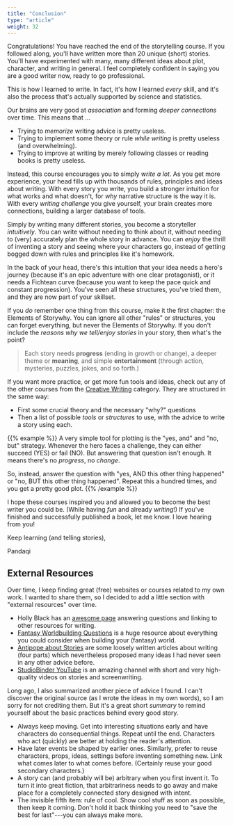```yaml
---
title: "Conclusion"
type: "article"
weight: 32
---
```


Congratulations! You have reached the end of the storytelling course. If you followed along, you'll have written more than 20 unique (short) stories. You'll have experimented with many, many different ideas about plot, character, and writing in general. I feel completely confident in saying you are a good writer now, ready to go professional.

This is how I learned to write. In fact, it's how I learned _every_ skill, and it's also the process that's actually supported by science and statistics.

Our brains are very good at _association_ and forming _deeper connections_ over time. This means that ...

* Trying to _memorize_ writing advice is pretty useless.
* Trying to implement some theory or rule _while writing_ is pretty useless (and overwhelming).
* Trying to improve at writing by merely following classes or reading books is pretty useless.

Instead, this course encourages you to simply _write a lot_. As you get more experience, your head fills up with thousands of rules, principles and ideas about writing. With every story you write, you build a stronger intuition for what works and what doesn't, for _why_ narrative structure is the way it is. With every _writing challenge_ you give yourself, your brain creates more connections, building a larger database of tools.

Simply by writing many different stories, you become a storyteller _intuitively_. You can write without needing to think about it, without needing to (very) accurately plan the whole story in advance. You can _enjoy_ the thrill of inventing a story and seeing where your characters go, instead of getting bogged down with rules and principles like it's homework.

In the back of your head, there's this intuition that your idea needs a hero's journey (because it's an epic adventure with one clear protagonist), or it needs a Fichtean curve (because you want to keep the pace quick and constant progression). You've seen all these structures, you've tried them, and they are now part of your skillset.

If you _do_ remember one thing from this course, make it the first chapter: the Elements of Storywhy. You can ignore all other "rules" or structures, you can forget everything, but never the Elements of Storywhy. If you don't include the _reasons why we tell/enjoy stories_ in your story, then what's the point? 

> Each story needs **progress** (ending in growth or change), a deeper theme or **meaning**, and simple **entertainment** (through action, mysteries, puzzles, jokes, and so forth.) 

If you want more practice, or get more fun tools and ideas, check out any of the other courses from the [Creative Writing](../../../creative-writing/) category. They are structured in the same way: 

* First some crucial theory and the necessary "why?" questions
* Then a list of possible _tools_ or _structures_ to use, with the advice to write a story using each.

{{% example %}}
A very simple tool for plotting is the "yes, and" and "no, but" strategy. Whenever the hero faces a challenge, they can either succeed (YES) or fail (NO). But answering that question isn't enough. It means there's no _progress_, no _change_.

So, instead, answer the question with "yes, AND this other thing happened" or "no, BUT this other thing happened". Repeat this a hundred times, and you get a pretty good plot.
{{% /example %}}

I hope these courses inspired you and allowed you to become the best writer you could be. (While having _fun_ and already _writing_!) If you've finished and successfully published a book, let me know. I love hearing from you!

Keep learning (and telling stories),

Pandaqi

## External Resources

Over time, I keep finding great (free) websites or courses related to my own work. I wanted to share them, so I decided to add a little section with "external resources" over time.

* Holly Black has an [awesome page](https://blackholly.com/for-writers/writing-advice/) answering questions and linking to other resources for writing.
* [Fantasy Worldbuilding Questions](https://www.sfwa.org/2009/08/04/fantasy-worldbuilding-questions/) is a huge resource about everything you could consider when building your (fantasy) world.
* [Antipope about Stories](http://www.antipope.org/charlie/blog-static/2012/02/operating-narrative-machinery-.html) are some loosely written articles about writing (four parts) which nevertheless proposed many ideas I had never seen in any other advice before.
* [StudioBinder YouTube](https://www.youtube.com/channel/UCUFoQUaVRt3MVFxqwPUMLCQ) is an amazing channel with short and very high-quality videos on stories and screenwriting.

Long ago, I also summarized another piece of advice I found. I can't discover the original source (as I wrote the ideas in my own words), so I am sorry for not crediting them. But it's a great short _summary_ to remind yourself about the basic practices behind every good story.

* Always keep moving. Get into interesting situations early and have characters do consequential things. Repeat until the end. Characters who act (quickly) are better at holding the reader's attention.
* Have later events be shaped by earlier ones. Similarly, prefer to reuse characters, props, ideas, settings before inventing something new. Link what comes later to what comes before. (Certainly reuse your good secondary characters.)
* A story can (and probably will be) arbitrary when you first invent it. To turn it into great fiction, that arbitrariness needs to go away and make place for a completely connected story designed with intent.
* The invisible fifth item: rule of cool. Show cool stuff as soon as possible, then keep it coming. Don't hold it back thinking you need to "save the best for last"---you can always make more.



<!---

@TODO: A few more examples in the earlier chapters. (Good vs Bad conflict, Good vs Bad character, what I mean by progress highlights) => Should really make this interactive and playful. 

* "Here's a potential start for a story. Rewrite the inciting incident to be stronger."
* QUIZ: "Here's a story blurb. What is the inciting incident?"

--->